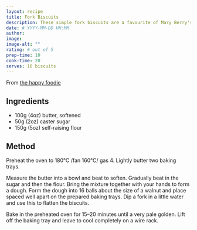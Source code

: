 ```yaml
---
layout: recipe
title: Fork Biscuits
description: These simple fork biscuits are a favourite of Mary Berry's. Follow her simple recipe and enjoy your fork biscuits with a hot cup of tea.
date: # YYYY-MM-DD HH:MM
author:
image:
image-alt: ""
rating: # out of 5
prep-time: 10
cook-time: 20
serves: 16 biscuits
---
```


From [the happy foodie](https://thehappyfoodie.co.uk/recipes/fork-biscuits)

## Ingredients
- 100g (4oz) butter, softened
- 50g (2oz) caster sugar
- 150g (5oz) self-raising flour

## Method
Preheat the oven to 180°C /fan 160°C/ gas 4. Lightly butter two baking trays.

Measure the butter into a bowl and beat to soften. Gradually beat in the sugar and then the flour. Bring the mixture together with your hands to form a dough. Form the dough into 16 balls about the size of a walnut and place spaced well apart on the prepared baking trays. Dip a fork in a little water and use this to flatten the biscuits.

Bake in the preheated oven for 15–20 minutes until a very pale golden. Lift off the baking tray and leave to cool completely on a wire rack.
